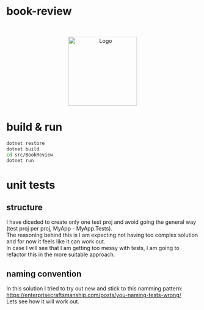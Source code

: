 # book-review
 
 <!-- PROJECT LOGO -->
<br />
<p align="center">
  <a href="https://github.com/OmelianLevkovych/book-review">
    <img src="assets/logo.png" alt="Logo" width="180" height="180">
  </a>
 
# build & run
```sh
dotnet restore
dotnet build
cd src/BookReview
dotnet run
```


# unit tests
## structure
I have diceded to create only one test proj and avoid going the general way (test proj per proj, MyApp - MyApp.Tests).  
The reasoning behind this is I am expecting not having too complex solution and for now it feels like it can work out.  
In case I will see that I am getting too messy with tests, I am going to refactor this in the more suitable approach.
## naming convention
In this solution I tried to try out new and stick to this namming pattern:
https://enterprisecraftsmanship.com/posts/you-naming-tests-wrong/  
Lets see how it will work out.
